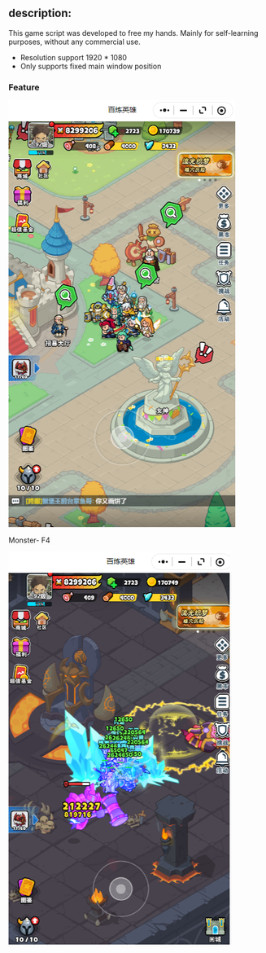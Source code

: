 ## description:

This game script was developed to free my hands. Mainly for self-learning purposes, without any commercial use.

* Resolution support 1920 * 1080
* Only supports fixed main window position

###  Feature

![mainland](feature/mainland.png)



Monster- F4

![f4](feature/f4.png)
